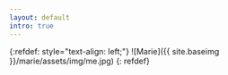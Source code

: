 ```yaml
---
layout: default
intro: true
---
```


{:refdef: style="text-align: left;"}
![Marie]({{ site.baseimg }}/marie/assets/img/me.jpg)
{: refdef}

